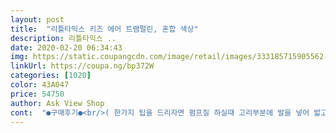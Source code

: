```yaml
---
layout: post 
title:  "리틀타익스 키즈 에어 트램펄린, 혼합 색상" 
description: 리틀타익스 ..
date: 2020-02-20 06:34:43 
img: https://static.coupangcdn.com/image/retail/images/333185715905562-c6b9aa56-c43e-4a77-b767-02e007438dc1.jpg 
linkUrl: https://coupa.ng/bp372W 
categories: [1020] 
color: 43A047 
price: 54750 
author: Ask View Shop 
cont:  "●구매후기●<br/>( 한가지 팁을 드리자면 펌프질 하실때 고리부분에 발을 넣어 밟고 양손으로 펌프질 하시면 훨씬 편하답니다 .<br/>.<br/>!)<br/>(공기만 넣으면되는 튜브형이라 설명서는 없음.<br/>)<br/>(그이유로 다치거나 하진 않았어요ㅎ)<br/>(너무 빵빵하게 넣으면 터짐에 원인이될수 있으니<br/>(뚜껑막기직전에 너무바람이 잘빠져나와요.<br/>)<br/>(엄마가 애를 들어서 넣어주는줄.<br/>.<br/>)<br/><br/> - 바람 넣는게 너무 힘들어요<br/><br/> - 설명서가 따로 안들어 있어요<br/><br/> - 알록달록해서 아기들이 좋아해요<br/><br/> - 크기가 너무 커서 자리차지가 많이 되요<br/><br/> - 허접하지 않고 안정감이 있어요<br/>70~80%만 넣으라는 안내문구가 있음.<br/>)<br/>8살 아이가 점프하기에 넓이나 높이가 딱 알맞고 혼자 들어가서 완전 신나게 놀면서 재미 있어하더라구요~<br/>~~~~ ㅎㅎ울애기 3개월만에 기둥부분이 터졌어요.<br/>.<br/> 일반적으로 사용하는게 아니라 막 위로 접어서 넘어다녀 그런가봐요ㅠ<br/>~~~첨보다는 뜸한것같지만 생각날때마다<br/>• 단점<br/>• 장점<br/>같이 들어있는 스틱2개와 수리용패치는 잘 보관 해두셨다 혹시 구멍나거나 하는곳에 패치를 잘라서 붙여주심 되요 그리고 스틱은 이중구조 마개의 공기를 빼낼때 사용 해주심 된다네요 ㅎ<br/>같이 들어있는 펌프는 구멍크기에 따라 3가지 방법으로 나눠서 공기를 주입할수 있게 되있어요 ( 사진 참고 )<br/>개인적으론 집에서 사용 하기엔 자리 차지도 많이 되고 특히 바람 넣고 빼는게 너무 일인거 같아요 .<br/>.<br/><br/>거실에 꽉차요 .<br/>.<br/> 저희집은 30평입니다... <br/><br/>공기가 생각보다 빠르게빠져나와 당황하며 닫았네요ㅋ<br/>공기를 빼다보니 나중에 알게된  바닥의 4군데 큰구멍은<br/>공기를 잘못넣어서 덜들어가서 그런건지는 모르겠네요.<br/><br/>구멍 큰곳이 한군데있어요.<br/><br/>구멍은 안났는지 막빠지진않네요.<br/> (좀더 둬봐야알것 같아요)(마지막사진)<br/>그래서 바닥부분은 어느정도만 넣어줬는데.<br/>.<br/><br/>그럼안된데요~ 하고 다시찾아보니<br/>그리고 가드있는부분은 보조가드 정도인듯하네요.<br/><br/>기둥맨윗부분 원형 테두리 한군데 넣어주면되요.<br/><br/>기둥이 반이 접히내요ㅎㅎ<br/>꺼냈을때 대형펌프공간 빼고선 너무작게<br/>너무잘 접혀있어서그런지 접힌부분이 하얗게 변형된부분이 있는데<br/>넣어주는줄 알았는데 그러지 않아도 되니<br/>다가지고 놀았는지 혼자놔두니깐 뜸하길래<br/>다음에 아빠보고 다시잘 넣어달라 해야겠네요ㅎ<br/>대형펌프가 있어서 트램펄린에 바람 넣기 쉬울줄 알았는데 혼자 넣다보니 힘이들더라구요~<br/>되어있는줄 알았는데ㅋ<br/>드러눕다가 빠지면 바닥이라 위험해보이는건 있어요ㅎ<br/>디자인이나 색감도 넘이쁘고 아이들 들어가서 놀다 혹 찟어짐이 있어도 수리할수 있는 패치가 동봉 되어 있어서 좋고 아이들 안놀때 바람을 빼낼때도 이중구조 마개의 공기를 수월하게 빼낼수 있는 스틱도 두개나 들어 있어서 좋네요~<br/>리틀타익스 에어 트램펄린 도착!!<br/>리틀타익스 키즈에어 트램펄린 받아보곤 사이즈에 놀래서 우와 소리 한번 질러보고 튼튼함과 이쁜 디자인 색감에 한번더 와우 소리 했답니다~^^<br/>리페어패치2장과 구멍막대기2개(비닐하나에 들어있음), 대형펌프가 딱 들어있네요.<br/>(사진)<br/>리페어패치도 함께 들어있어 좋네요.<br/><br/>마당 있는집이나 캠핑같은 야외에서는 물을 넣고 사용하면   아이들 점퍼하기가 더 재미날것 같답니다~<br/>막 방에 여기저기 장난감 난리였는데 안에서 가지고노니<br/>만일 구멍이나면 붙여서 보수하라고<br/>물놀이에 사용하지 말라고 되어있던 글이<br/>물을 넣어 사용 할시는 물을 먼저 넣으시고 그 다음 공기를 주입 하시면되요<br/>뭐 애기놀기 적당해요ㅎㅎ(사진)<br/>뭐죠? 애들 힘빼놓기엔 좋네요ㅋㅋ<br/>바닥면에 4군데에 물 주입구가 있는데 물을채워 넣어서 더 안정감있게 사용 할수 있을듯은하나 실내에서는 물바다가 되는 불상사가 생길까봐 물은 안넣고 에어만 열심히 넣었는데 밑바박이 워낙 넓다보니 기울거나 뒤집혀질 염려는 전혀 없는것 같아요~<br/>바닥쪽부분의 밑에 4군데 큰구멍(사진)을 그냥 막은뒤<br/>바닥쪽의 큰구멍에 공기를 넣는디 이상하게<br/>바람넣는곳 안쪽보면 끝부분에 그역할을하라고 만든듯한 꺽인마개가 있는데도 그역할을 잘못하네요.<br/>.<br/><br/>바람뺄때 꼽아놓을 막대기와<br/>바람을 빨리빼라고 있는곳이 아니였어요! 물을 넣을수있다네요.<br/><br/>박스그림만보고ㅎ<br/>박스에 따로 설명서가 들어있지 않아 처음에는 혼자 해맸네요.<br/>.<br/> 물주입구에 바람 넣고선 왜 안되?? 이러고 .<br/>.<br/><br/>박스인 박스 + 완충제 해서 배송.<br/>(사진)<br/>본품박스 안전하게 배송왔네요~<br/>사용 연령이 3세부터 8세까지라 올해 초등 입학하는 아이가 신나게 가지고 놀다 지금 돌 다되어가는 동생 선물로 물려줘서 요긴하게 오래오래 사용 하려구요~<br/>상자도 생각보다 작았고<br/>상자를 열어보니 튜브같은재질의 에어트램펄린과<br/>생각해보니 여기는 바람빨리 빼는곳인가보다 싶었고ㅋㅋ<br/>설치해놓으니 심심하면 들어가서 잘놀아요ㅋㅋ<br/>아래쪽한군데,<br/>아예 힘이 안든다고할순없네요ㅋㅋ<br/>아직 어린애기들은 부모가 입구쪽에서 보면서 놀아줘야할것같아요.<br/>ㅎㅎㅎ<br/>안에서 치우기하면 장난감이 도망다니지 않네요ㅎㅎ<br/>안쪽으로 )( 약간 휘어진 형태라그런지<br/>애기가 좋아라 하고 헥헥거리게 뛰고나니ㅎㅎ<br/>애들이 놀고싶을때 스스로 쉽게 들어갈수는 있겠으나<br/>애들이 쉽게 스스로 들어갈수 있도록 입구로추정되는<br/>어느정도 조금만 넣으면 잘안들어가고 펌프가 빠지길래.<br/>.<br/><br/>어떻게든 잘 활용 하면 됬쥬~~?? 잘 쓰겠습니다 ㅎ<br/>얼른 공기넣어주려고 뭣모르고<br/>엄마가 넣어줄께하고 열심히 공기를 펌핑해넣었네요ㅋ<br/>엄마가 애를 들어서 트램펄린안으로<br/>요거는 나중에 풀장이나 여름에 물놀이 할때 쓰는게 좋을거 같단 생각이 드네요 ㅜ<br/>요즘 코로나로 하도 난리라 밖에 데리고 나가기 찜찜한데 특히 사람많은곳 ... <br/>!! 키즈카페 요런데는 특히나 조심해야 하잖아요 안가는게 상책이죠 .<br/>.<br/><br/>우리애기가 뭣모르고 온몸을 싣고매달리면<br/>우리애기한테 일시적이지 않은듯해서 그래서 더 좋긴하네요.<br/><br/>우선 맨 밑 바닥에 4개의 구멍은 나중에 물을넣어서 사용 할수 있게 뚫려 있는 주입구래요 ~<br/>우유달라해서 먹고 지금은 자네요ㅋㅋㅋ<br/>울애기가 못참고 들어가서 뛰어주심ㅋㅋ)(동영상)<br/>울애기가 자기가 넣겠다고 펌프를가지고 노느라 주고선 포기했다가ㅋ<br/>웬만하면 답답해도 집에서 놀아주려고 애쓰고 있네요<br/>위쪽 작은구멍으로 펌핑하니 그때부터 생각보다<br/>이건 장,단점이 될수있겠네요!<br/>이제보고 알았네요.<br/>.<br/>ㅎㅎ<br/>일단 요건 사이즈가 정말 엄~~청 커요 너무 커서 놀랬네요<br/>잘 접혀져있어서 부피가 그리 커보이지도않았는데.<br/>.<br/>작나싶었더니<br/>잘들어 가더라구요ㅋ<br/>잘보시면 물넣을수있다고 명시되있네요.<br/><br/>장난감들고 들어가서 뛰진않고 장난감 가지고노네요ㅎ<br/>저는 바람 넣기가 넘 힘들어서 당분간은 그냥 펼쳐 둘 생각이랍니다~^^*<br/>저는 이왕 설치한김에 한동안 놔둘거라 그냥 방방이란 개념보다는 볼풀을 사서 넣어줄 생각이에요 ~<br/>점프가아직 미숙한 애기는 큰구멍쪽으로<br/>점프잘뛰고 방향감각 있는 애들은 괜찮겠지만ㅋ<br/>점프할때 보니 운동이 엄청 되는것 같아 아이들 성장판에 도움이 될듯해서 더 마음에 든답니다~<br/>제가 워낙 저질 체력이라 한꺼번에 다 못하고 바람넣는 입구가 3군데 인지라 한곳씩 쉬어가면서  했답니다~^^<br/>제품 상세페이지 수정된듯해요! 설명서없이도 될듯.<br/><br/>좋아하기는 무지 좋아라 하네요~ :)<br/>주말에 구멍막기 보수해야겠어요<br/>중간기둥쪽 한군데,(아래다넣고 기둥쪽 넣고있는중인데... <br/><br/>지금 찾아보니 없어졌네요ㅎㅎ<br/>첨에펼치면 튜브같은재질의 냄새가 좀 나나봐요.<br/><br/>총평<br/>테두리가드가 쭉 일정한 크기의 구멍으로<br/>튜브처럼 넣은공기 잘빠지지않도록 중간마개 역할이 있음좋은데<br/>트램폴린이 방방이란걸 몇일 전에 알게 된 1인이네요 ;<br/>펌핑하고 입구에서 펌핑기빼내고 닫는그순간에도<br/>펼쳐보니 크네요.<br/><br/>할머니가 울애기는 위험해 보인데요.<br/><br/>할아버지가 보더니 물놀이에 써야겠다해서<br/>혼자도 잘할수 있을것 같아서 일단 펼쳐두고 바람을 넣을 준비를 했는데 신랑 시킬걸 하곤 후회를 했답니다~<br/>힘이 엄청들어서 못넣을만치도 아니지만 크기도그렇고<br/>" 
---
```

